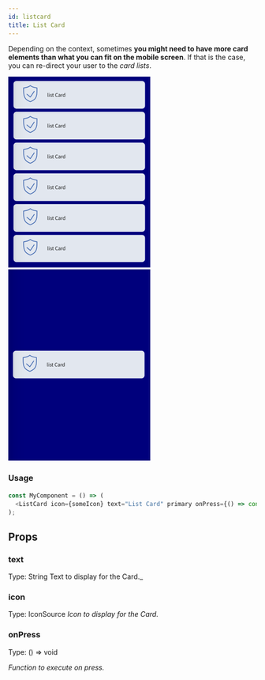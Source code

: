 ```yaml
---
id: listcard
title: List Card
---
```


Depending on the context, sometimes **you might need to have more card elements than what you can fit on the mobile screen**. If that is the case, you can re-direct your user to the _card lists_.


![img](../static/img/l.png)
![img](../static/img/ll.png)

### Usage

````javascript
const MyComponent = () => (
  <ListCard icon={someIcon} text="List Card" primary onPress={() => console.log('Pressed')}>
);

````


## Props 

### text
Type: String
Text to display for the Card._

### icon
Type: IconSource
_Icon to display for the Card._


### onPress
Type: () => void

_Function to execute on press._


